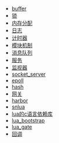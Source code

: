 - [buffer](buffer.md)
- [锁](lock.md)
- [内存分配](memory.md)
- [日志](log.md)
- [计时器](timer.md)
- [模块机制](model.md)
- [消息队列](mq.md)
- [服务](server.mq)
- [监视器](monitor.md)
- [socket_server]()
- [epoll]()
- [hash]()
- [网关]()
- [harbor]()
- [snlua]()
- [lua的c语言依赖库]()
- [lua_bootstrap]()
- [lua_gate]()
- [回调](handler.md)